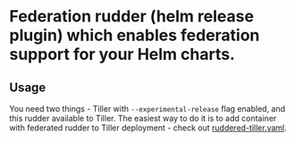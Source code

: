 # Federation rudder (helm release plugin) which enables federation support for your Helm charts.

## Usage
You need two things - Tiller with `--experimental-release` flag enabled, and this rudder available to Tiller. The easiest way to do it is to add container with federated rudder to Tiller deployment - check out [ruddered-tiller.yaml](manifests/ruddered-tiller.yaml).


